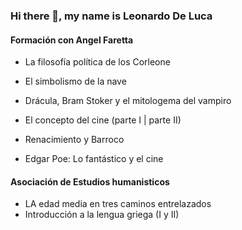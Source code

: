 ### Hi there 👋, my name is Leonardo De Luca

#### Formación con Angel Faretta

  - La filosofía política de los Corleone
  
  - El simbolismo de la nave
  
  - Drácula, Bram Stoker y el mitologema del vampiro
  
  - El concepto del cine (parte I | parte II)
  
  - Renacimiento y Barroco
  
  - Edgar Poe: Lo fantástico y el cine


#### Asociación de Estudios humanisticos

  - LA edad media en tres caminos entrelazados
  - Introducción a la lengua griega (I y II)




